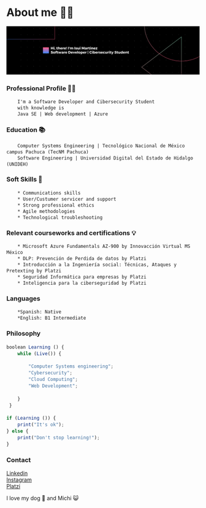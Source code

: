 # About me 👨‍🚀
![Banner](https://github.com/IsuiLugo/IsuiLugo/blob/main/Images/Github%20profile.png?raw=true)
### Professional Profile 👨‍💻
        
        I'm a Software Developer and Cibersecurity Student
        with knowledge is 
        Java SE | Web development | Azure  
                
### Education 📚
        Computer Systems Engineering | Tecnológico Nacional de México campus Pachuca (TecNM Pachuca)
        Software Engineering | Universidad Digital del Estado de Hidalgo (UNIDEH)

### Soft Skills 🚀
        * Communications skills
        * User/Custumer servicer and support
        * Strong professional ethics
        * Agile methodologies
        * Technological troubleshooting
        

### Relevant courseworks and certifications 💡
        * Microsoft Azure Fundamentals AZ-900 by Innovacción Virtual MS México
        * DLP: Prevención de Perdida de datos by Platzi
        * Introducción a la Ingeniería social: Técnicas, Ataques y Pretexting by Platzi
        * Seguridad Informática para empresas by Platzi
        * Inteligencia para la ciberseguridad by Platzi
        
### Languages
        *Spanish: Native
        *English: B1 Intermediate


### Philosophy
~~~ js
boolean Learning () { 
    while (Live()) {
        
        "Computer Systems engineering";
        "Cybersecurity";
        "Cloud Computing";
        "Web Development";
        
    }
 }
 
if (Learning ()) {
    print("It's ok");   
} else {
    print("Don't stop learning!");
}
~~~
### Contact

[Linkedin](https://www.linkedin.com/in/isui-lugo-martinez/)  
[Instagram](https://www.instagram.com/isui_lugo_/)  
[Platzi](https://platzi.com/r/IsuLugoM/)  

I love my dog 🐶 and Michi 😺
